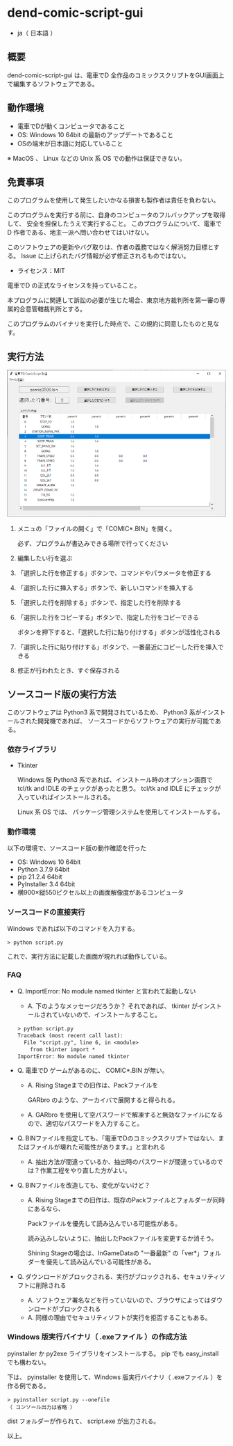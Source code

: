 # dend-comic-script-gui

* ja（ 日本語 ）

## 概要

dend-comic-script-gui は、電車でD 全作品のコミックスクリプトをGUI画面上で編集するソフトウェアである。

## 動作環境

* 電車でDが動くコンピュータであること
* OS: Windows 10 64bit の最新のアップデートであること
* OSの端末が日本語に対応していること

※ MacOS 、 Linux などの Unix 系 OS での動作は保証できない。


## 免責事項

このプログラムを使用して発生したいかなる損害も製作者は責任を負わない。

このプログラムを実行する前に、自身のコンピュータのフルバックアップを取得して、
安全を担保したうえで実行すること。
このプログラムについて、電車でD 作者である、地主一派へ問い合わせてはいけない。

このソフトウェアの更新やバグ取りは、作者の義務ではなく解消努力目標とする。
Issue に上げられたバグ情報が必ず修正されるものではない。

* ライセンス：MIT

電車でD の正式なライセンスを持っていること。

本プログラムに関連して訴訟の必要が生じた場合、東京地方裁判所を第一審の専属的合意管轄裁判所とする。

このプログラムのバイナリを実行した時点で、この規約に同意したものと見なす。


## 実行方法

![title](https://github.com/khttemp/dend-comic-script-gui/blob/main/image/title.png)

1. メニュの「ファイルの開く」で「COMIC*.BIN」を開く。

    必ず、プログラムが書込みできる場所で行ってください

2. 編集したい行を選ぶ

3. 「選択した行を修正する」ボタンで、コマンドやパラメータを修正する

4. 「選択した行に挿入する」ボタンで、新しいコマンドを挿入する

5. 「選択した行を削除する」ボタンで、指定した行を削除する

6. 「選択した行をコピーする」ボタンで、指定した行をコピーできる

    ボタンを押下すると、「選択した行に貼り付けする」ボタンが活性化される

7. 「選択した行に貼り付けする」ボタンで、一番最近にコピーした行を挿入できる

8. 修正が行われたとき、すぐ保存される

## ソースコード版の実行方法

このソフトウェアは Python3 系で開発されているため、 Python3 系がインストールされた開発機であれば、
ソースコードからソフトウェアの実行が可能である。


### 依存ライブラリ

* Tkinter

  Windows 版 Python3 系であれば、インストール時のオプション画面で tcl/tk and IDLE のチェックがあったと思う。
  tcl/tk and IDLE にチェックが入っていればインストールされる。
  
  Linux 系 OS では、 パッケージ管理システムを使用してインストールする。

### 動作環境

以下の環境で、ソースコード版の動作確認を行った

* OS: Windows 10 64bit
* Python 3.7.9 64bit
* pip 21.2.4 64bit
* PyInstaller 3.4 64bit
* 横900×縦550ピクセル以上の画面解像度があるコンピュータ

### ソースコードの直接実行

Windows であれば以下のコマンドを入力する。


````
> python script.py
````

これで、実行方法に記載した画面が現れれば動作している。


### FAQ

* Q. ImportError: No module named tkinter と言われて起動しない

  * A. 下のようなメッセージだろうか？ それであれば、 tkinter がインストールされていないので、インストールすること。
  
  ````
  > python script.py
  Traceback (most recent call last):
    File "script.py", line 6, in <module>
      from tkinter import *
  ImportError: No module named tkinter
  ````


* Q. 電車でD ゲームがあるのに、 COMIC*.BIN が無い。 
  
  * A. Rising Stageまでの旧作は、Packファイルを

    GARbro のような、アーカイバで展開すると得られる。

  * A. GARbro を使用して空パスワードで解凍すると無効なファイルになるので、適切なパスワードを入力すること。


* Q. BINファイルを指定しても、「電車でDのコミックスクリプトではない、またはファイルが壊れた可能性があります。」と言われる

  * A. 抽出方法が間違っているか、抽出時のパスワードが間違っているのでは？作業工程をやり直した方がよい。

* Q. BINファイルを改造しても、変化がないけど？

  * A. Rising Stageまでの旧作は、既存のPackファイルとフォルダーが同時にあるなら、

    Packファイルを優先して読み込んでいる可能性がある。

    読み込みしないように、抽出したPackファイルを変更するか消そう。

    Shining Stageの場合は、InGameDataの "一番最新" の「ver*」フォルダーを優先して読み込んでいる可能性がある。

* Q. ダウンロードがブロックされる、実行がブロックされる、セキュリティソフトに削除される

  * A. ソフトウェア署名などを行っていないので、ブラウザによってはダウンロードがブロックされる
  * A. 同様の理由でセキュリティソフトが実行を拒否することもある。



### Windows 版実行バイナリ（ .exeファイル ）の作成方法

pyinstaller か py2exe ライブラリをインストールする。 pip でも  easy_install  でも構わない。

下は、 pyinstaller を使用して、Windows 版実行バイナリ（ .exeファイル ）を作る例である。

````
> pyinstaller script.py --onefile
（ コンソール出力は省略 ）
````

dist フォルダーが作られて、 script.exe が出力される。


以上。
